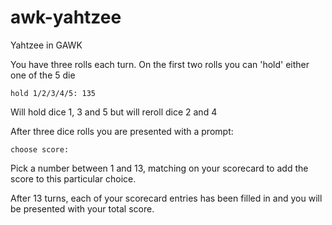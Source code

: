 # awk-yahtzee
Yahtzee in GAWK

You have three rolls each turn. On the first two rolls you can 'hold' either one of the 5 die  

    hold 1/2/3/4/5: 135

Will hold dice 1, 3 and 5 but will reroll dice 2 and 4

After three dice rolls you are presented with a prompt:

    choose score:

Pick a number between 1 and 13, matching on your scorecard to add the score to this particular choice.

After 13 turns, each of your scorecard entries has been filled in and you will be presented with your total score.


